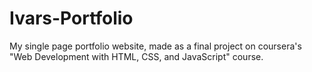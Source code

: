 # Ivars-Portfolio
My single page portfolio website, made as a final project on coursera's "Web Development with HTML, CSS, and JavaScript" course.

